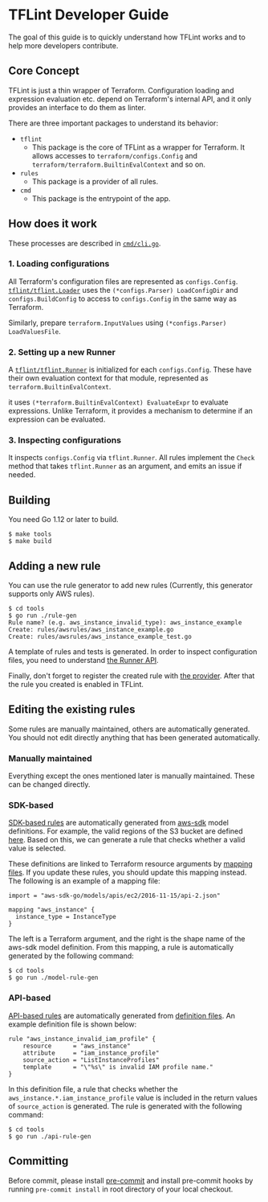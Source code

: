 # TFLint Developer Guide

The goal of this guide is to quickly understand how TFLint works and to help more developers contribute.

## Core Concept

TFLint is just a thin wrapper of Terraform. Configuration loading and expression evaluation etc. depend on Terraform's internal API, and it only provides an interface to do them as linter.

There are three important packages to understand its behavior:

- `tflint`
  - This package is the core of TFLint as a wrapper for Terraform. It allows accesses to `terraform/configs.Config` and `terraform/terraform.BuiltinEvalContext` and so on.
- `rules`
  - This package is a provider of all rules.
- `cmd`
  - This package is the entrypoint of the app.

## How does it work

These processes are described in [`cmd/cli.go`](https://github.com/wata727/tflint/blob/master/cmd/cli.go).

### 1. Loading configurations

All Terraform's configuration files are represented as `configs.Config`. [`tflint/tflint.Loader`](https://github.com/wata727/tflint/blob/master/tflint/loader.go) uses the `(*configs.Parser) LoadConfigDir` and `configs.BuildConfig` to access to `configs.Config` in the same way as Terraform.

Similarly, prepare `terraform.InputValues` using `(*configs.Parser) LoadValuesFile`.

### 2. Setting up a new Runner

A [`tflint/tflint.Runner`](https://github.com/wata727/tflint/blob/master/tflint/runner.go) is initialized for each `configs.Config`. These have their own evaluation context for that module, represented as `terraform.BuiltinEvalContext`.

it uses `(*terraform.BuiltinEvalContext) EvaluateExpr` to evaluate expressions. Unlike Terraform, it provides a mechanism to determine if an expression can be evaluated.

### 3. Inspecting configurations

It inspects `configs.Config` via `tflint.Runner`. All rules implement the `Check` method that takes `tflint.Runner` as an argument, and emits an issue if needed.

## Building

You need Go 1.12 or later to build.

```console
$ make tools
$ make build
```

## Adding a new rule

You can use the rule generator to add new rules (Currently, this generator supports only AWS rules).

```console
$ cd tools
$ go run ./rule-gen
Rule name? (e.g. aws_instance_invalid_type): aws_instance_example
Create: rules/awsrules/aws_instance_example.go
Create: rules/awsrules/aws_instance_example_test.go
```

A template of rules and tests is generated. In order to inspect configuration files, you need to understand [the Runner API](https://github.com/wata727/tflint/blob/master/tflint/runner.go).

Finally, don't forget to register the created rule with [the provider](https://github.com/wata727/tflint/blob/master/rules/provider.go). After that the rule you created is enabled in TFLint.

## Editing the existing rules

Some rules are manually maintained, others are automatically generated. You should not edit directly anything that has been generated automatically.

### Manually maintained

Everything except the ones mentioned later is manually maintained. These can be changed directly.

### SDK-based

[SDK-based rules](https://github.com/wata727/tflint/tree/master/rules/awsrules/models) are automatically generated from [aws-sdk](https://github.com/aws/aws-sdk-go) model definitions. For example, the valid regions of the S3 bucket are defined [here](https://github.com/aws/aws-sdk-go/blob/v1.23.11/models/apis/s3/2006-03-01/api-2.json#L1090-L1105). Based on this, we can generate a rule that checks whether a valid value is selected.

These definitions are linked to Terraform resource arguments by [mapping files](https://github.com/wata727/tflint/tree/master/rules/awsrules/models/mappings). If you update these rules, you should update this mapping instead. The following is an example of a mapping file:

```hcl
import = "aws-sdk-go/models/apis/ec2/2016-11-15/api-2.json"

mapping "aws_instance" {
  instance_type = InstanceType
}
```

The left is a Terraform argument, and the right is the shape name of the aws-sdk model definition. From this mapping, a rule is automatically generated by the following command:

```console
$ cd tools
$ go run ./model-rule-gen
```

### API-based

[API-based rules](https://github.com/wata727/tflint/tree/master/rules/awsrules/api) are automatically generated from [definition files](https://github.com/wata727/tflint/tree/master/rules/awsrules/api/definitions). An example definition file is shown below:

```hcl
rule "aws_instance_invalid_iam_profile" {
    resource      = "aws_instance"
    attribute     = "iam_instance_profile"
    source_action = "ListInstanceProfiles"
    template      = "\"%s\" is invalid IAM profile name."
}
```

In this definition file, a rule that checks whether the `aws_instance.*.iam_instance_profile` value is included in the return values of `source_action` is generated. The rule is generated with the following command:

```console
$ cd tools
$ go run ./api-rule-gen
```

## Committing

Before commit, please install [pre-commit](https://pre-commit.com/) and install pre-commit hooks by running `pre-commit install` in root directory of your local checkout.
